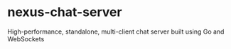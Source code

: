 # nexus-chat-server
High-performance, standalone, multi-client chat server built using Go and WebSockets

